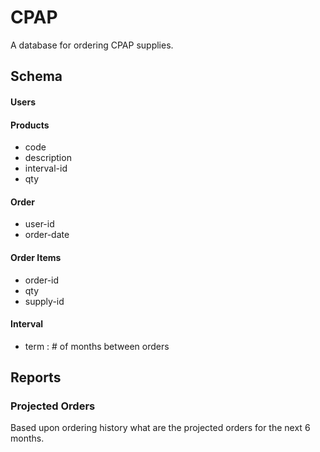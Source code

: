# CPAP

A database for ordering CPAP supplies.

## Schema

#### Users

#### Products
* code
* description
* interval-id
* qty

#### Order
* user-id
* order-date

#### Order Items
* order-id
* qty
* supply-id

#### Interval
* term : # of months between orders

## Reports
### Projected Orders
Based upon ordering history what are the projected orders for the next
6 months.

